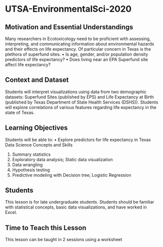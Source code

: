 # UTSA-EnvironmentalSci-2020

## Motivation and Essential Understandings
Many researchers in Ecotoxicology need to be proficient with assessing, interpreting, and communicating information about environmental hazards and their effects on life expectancy. Of particular concern in Texas is the plethora of superfund sites. 
•	Is age, gender, and/or population density predictors of life expectancy?
•	Does living near an EPA Superfund site affect life expectancy?

## Context and Dataset
Students will interpret visualizations using data from two demographic datasets: Superfund Sites (published by EPS) and Life Expectancy at Birth (published by Texas Department of State Health Services (DSHS)). Students will explore correlations of various features regarding life expectancy in the state of Texas.

## Learning Objectives
Students will be able to:
•	Explore predictors for life expectancy in Texas
Data Science Concepts and Skills 
1.	Summary statistics
2.	Exploratory data analysis; Static data visualization
3.	Data wrangling
4.	Hypothesis testing
5.	Predictive modeling with Decision tree; Logistic Regression

## Students
This lesson is for late undergraduate students. Students should be familiar with statistical concepts, basic data visualizations, and have worked in Excel.  

## Time to Teach this Lesson 
This lesson can be taught in 2 sessions using a worksheet 
